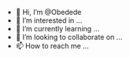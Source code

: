 - 👋 Hi, I’m @Obedede
- 👀 I’m interested in ...
- 🌱 I’m currently learning ...
- 💞️ I’m looking to collaborate on ...
- 📫 How to reach me ...

<!---
Obedede/Obedede is a ✨ special ✨ repository because its `README.md` (this file) appears on your GitHub profile.
You can click the Preview link to take a look at your changes.
--->
